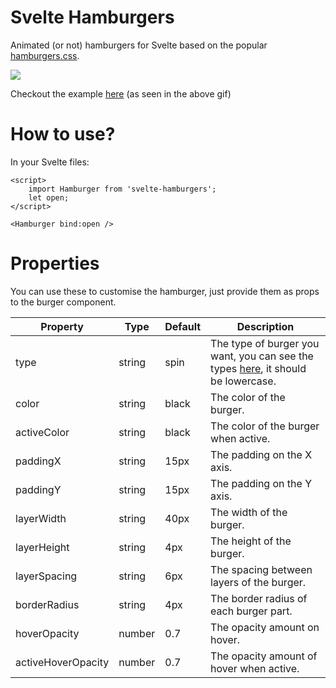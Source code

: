 # Svelte Hamburgers

Animated (or not) hamburgers for Svelte based on the popular [hamburgers.css](https://jonsuh.com/hamburgers/).

[![](https://i.imgur.com/cjLWZQk.gif)](https://svelte.dev/repl/86b10871cc7f42b39e74d71bdb4d643e?version=3.38.2)

Checkout the example [here](https://svelte.dev/repl/86b10871cc7f42b39e74d71bdb4d643e?version=3.38.2) (as seen in the above gif)

# How to use?

In your Svelte files:

```svelte
<script>
    import Hamburger from 'svelte-hamburgers';
    let open;
</script>

<Hamburger bind:open />
```

# Properties

You can use these to customise the hamburger, just provide them as props to the burger component.

| Property           | Type   | Default | Description                                                                                                        |
| ------------------ | ------ | ------- | ------------------------------------------------------------------------------------------------------------------ |
| type               | string | spin    | The type of burger you want, you can see the types [here](https://jonsuh.com/hamburgers/), it should be lowercase. |
| color              | string | black   | The color of the burger.                                                                                           |
| activeColor        | string | black   | The color of the burger when active.                                                                               |
| paddingX           | string | 15px    | The padding on the X axis.                                                                                         |
| paddingY           | string | 15px    | The padding on the Y axis.                                                                                         |
| layerWidth         | string | 40px    | The width of the burger.                                                                                           |
| layerHeight        | string | 4px     | The height of the burger.                                                                                          |
| layerSpacing       | string | 6px     | The spacing between layers of the burger.                                                                          |
| borderRadius       | string | 4px     | The border radius of each burger part.                                                                             |
| hoverOpacity       | number | 0.7     | The opacity amount on hover.                                                                                       |
| activeHoverOpacity | number | 0.7     | The opacity amount of hover when active.                                                                           |
